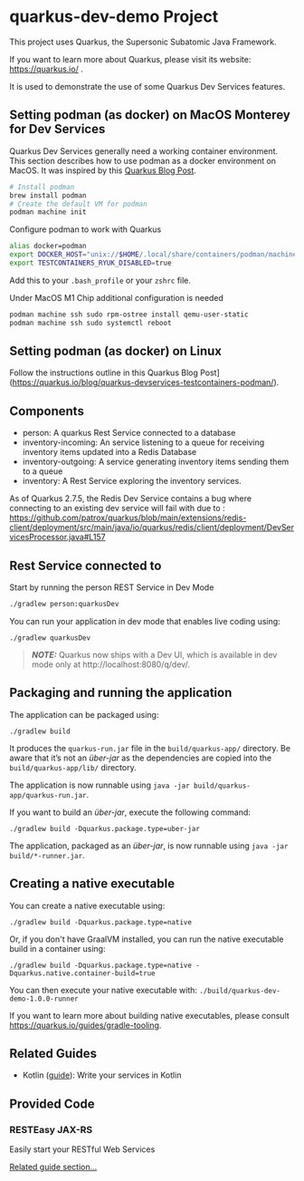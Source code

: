 # quarkus-dev-demo Project

This project uses Quarkus, the Supersonic Subatomic Java Framework.

If you want to learn more about Quarkus, please visit its website: https://quarkus.io/ .

It is used to demonstrate the use of some Quarkus Dev Services features.

## Setting podman (as docker) on MacOS Monterey for Dev Services

Quarkus Dev Services generally need a working container environment. This section describes how to use podman as a docker environment on MacOS. It was inspired by this [Quarkus Blog Post](https://quarkus.io/blog/quarkus-devservices-testcontainers-podman/).

```zsh
# Install podman
brew install podman
# Create the default VM for podman
podman machine init
```

Configure podman to work with Quarkus

```zsh
alias docker=podman
export DOCKER_HOST="unix://$HOME/.local/share/containers/podman/machine/podman-machine-default/podman.sock"
export TESTCONTAINERS_RYUK_DISABLED=true
```

Add this to your `.bash_profile` or your `zshrc` file.

Under MacOS M1 Chip additional configuration is needed

```zsh
podman machine ssh sudo rpm-ostree install qemu-user-static
podman machine ssh sudo systemctl reboot
```

## Setting podman (as docker) on Linux

Follow the instructions outline in this Quarkus Blog Post](https://quarkus.io/blog/quarkus-devservices-testcontainers-podman/).

## Components

* person: A quarkus Rest Service connected to a database
* inventory-incoming: An service listening to a queue for receiving inventory items updated into a Redis Database
* inventory-outgoing: A service generating inventory items sending them to a queue
* inventory: A Rest Service exploring the inventory services.


As of Quarkus 2.7.5, the Redis Dev Service contains a bug where connecting to an existing dev service will fail with due to : https://github.com/patrox/quarkus/blob/main/extensions/redis-client/deployment/src/main/java/io/quarkus/redis/client/deployment/DevServicesProcessor.java#L157

## Rest Service connected to 

Start by running the person REST Service in Dev Mode

```bash
./gradlew person:quarkusDev
```


You can run your application in dev mode that enables live coding using:
```shell script
./gradlew quarkusDev
```

> **_NOTE:_**  Quarkus now ships with a Dev UI, which is available in dev mode only at http://localhost:8080/q/dev/.

## Packaging and running the application

The application can be packaged using:
```shell script
./gradlew build
```
It produces the `quarkus-run.jar` file in the `build/quarkus-app/` directory.
Be aware that it’s not an _über-jar_ as the dependencies are copied into the `build/quarkus-app/lib/` directory.

The application is now runnable using `java -jar build/quarkus-app/quarkus-run.jar`.

If you want to build an _über-jar_, execute the following command:
```shell script
./gradlew build -Dquarkus.package.type=uber-jar
```

The application, packaged as an _über-jar_, is now runnable using `java -jar build/*-runner.jar`.

## Creating a native executable

You can create a native executable using: 
```shell script
./gradlew build -Dquarkus.package.type=native
```

Or, if you don't have GraalVM installed, you can run the native executable build in a container using: 
```shell script
./gradlew build -Dquarkus.package.type=native -Dquarkus.native.container-build=true
```

You can then execute your native executable with: `./build/quarkus-dev-demo-1.0.0-runner`

If you want to learn more about building native executables, please consult https://quarkus.io/guides/gradle-tooling.

## Related Guides

- Kotlin ([guide](https://quarkus.io/guides/kotlin)): Write your services in Kotlin

## Provided Code

### RESTEasy JAX-RS

Easily start your RESTful Web Services

[Related guide section...](https://quarkus.io/guides/getting-started#the-jax-rs-resources)
